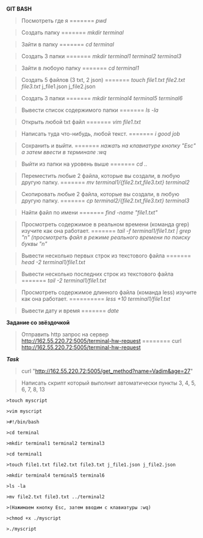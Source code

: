 **GIT BASH**

>Посмотреть где я ======= _pwd_

>Создать папку ======= _mkdir terminal_

>Зайти в папку ======= _cd terminal_

>Создать 3 папки ======= _mkdir terminal1_  _terminal2_  _terminal3_

>Зайти в любоую папку ======= _cd terminal1_

>Создать 5 файлов (3 txt, 2 json) ======= _touch file1.txt_  _file2.txt_  _file3.txt_  j_file1.json j_file2.json

>Создать 3 папки ======= _mkdir terminal4 terminal5 terminal6_

>Вывести список содержимого папки ======= _ls -la_

>Открыть любой txt файл ======= _vim file1.txt_

>Написать туда что-нибудь, любой текст. ======= _i good job_

>Сохранить и выйти. ======= _нажать на клавиатуре кнопку "Esc"  а затем  ввести в терминале :wq_

>Выйти из папки на уровень выше ======= _cd .._

>Переместить любые 2 файла, которые вы создали, в любую другую папку. ======= _mv terminal1/{file2.txt,file3.txt} terminal2_

>Скопировать любые 2 файла, которые вы создали, в любую другую папку. ======= _cp terminal2/{file2.txt,file3.txt} terminal3_

>Найти файл по имени ======= _find -name "file1.txt"_

>Просмотреть содержимое в реальном времени (команда grep) изучите как она работает. ======= _tail -f terminal1/file1.txt | grep "n" (просмотреть файл в режиме реального времени по поиску буквы "n"_

>Вывести несколько первых строк из текстового файла ======= _head -2 terminal1/file1.txt_ 

>Вывести несколько последних строк из текстового файла ======= _tail -2 terminal1/file1.txt_

>Просмотреть содержимое длинного файла (команда less) изучите как она работает. ========== _less +10 terminal1/file1.txt_

>Вывести дату и время ======= _date_


**Задание cо звёздочкой**

>Отправить http запрос на сервер http://162.55.220.72:5005/terminal-hw-request ======== curl http://162.55.220.72:5005/terminal-hw-request

***Task*** 

>curl "http://162.55.220.72:5005/get_method?name=Vadim&age=27"

>Написать скрипт который выполнит автоматически пункты 3, 4, 5, 6, 7, 8, 13

```
>touch myscript

>vim myscript

>#!/bin/bash

>cd terminal

>mkdir terminal1 terminal2 terminal3

>cd terminal1

>touch file1.txt file2.txt file3.txt j_file1.json j_file2.json

>mkdir terminal4 terminal5 terminal6

>ls -la

>mv file2.txt file3.txt ../terminal2

>(Нажимаем кнопку Esс, затем вводим с клавиатуры :wq)

>chmod +x ./myscript

>./myscript
```
